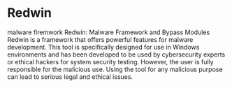 # Redwin
malware firemwork 
Redwin: Malware Framework and Bypass Modules Redwin is a framework that offers powerful features for malware development. This tool is specifically designed for use in Windows environments and has been developed to be used by cybersecurity experts or ethical hackers for system security testing. However, the user is fully responsible for the malicious use. Using the tool for any malicious purpose can lead to serious legal and ethical issues.
